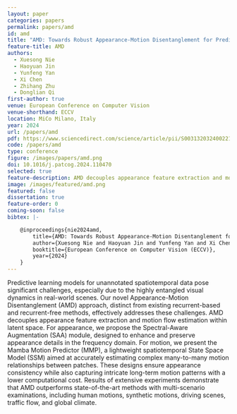 ```yaml
---
layout: paper
categories: papers
permalink: papers/amd
id: amd
title: "AMD: Towards Robust Appearance-Motion Disentanglement for Predictive Learning"
feature-title: AMD
authors: 
  - Xuesong Nie
  - Haoyuan Jin
  - Yunfeng Yan
  - Xi Chen
  - Zhihang Zhu
  - Donglian Qi
first-author: true
venue: European Conference on Computer Vision
venue-shorthand: ECCV
location: MiCo Milano, Italy
year: 2024
url: /papers/amd
pdf: https://www.sciencedirect.com/science/article/pii/S0031320324002218#/
code: /papers/amd
type: conference
figure: /images/papers/amd.png
doi: 10.1016/j.patcog.2024.110470
selected: true
feature-description: AMD decouples appearance feature extraction and motion flow estimation for predictive learning
image: /images/featured/amd.png
featured: false
dissertation: true
feature-order: 0
coming-soon: false
bibtex: |-

    @inproceedings{nie2024amd,
        title={AMD: Towards Robust Appearance-Motion Disentanglement for Predictive Learning},
        author={Xuesong Nie and Haoyuan Jin and Yunfeng Yan and Xi Chen and Zhihang Zhu and Donglian Qi},
        booktitle={European Conference on Computer Vision (ECCV)},
        year={2024}
    }
---
```


Predictive learning models for unannotated spatiotemporal data pose significant challenges, especially due to the highly entangled visual dynamics in real-world scenes. 
Our novel Appearance-Motion Disentanglement (AMD) approach, distinct from existing recurrent-based and recurrent-free methods, effectively addresses these challenges. 
AMD decouples appearance feature extraction and motion flow estimation within latent space. 
For appearance, we propose the Spectral-Aware Augmentation (SAA) module, designed to enhance and preserve appearance details in the frequency domain. 
For motion, we present the Mamba Motion Predictor (MMP), a lightweight spatiotemporal State Space Model (SSM) aimed at accurately estimating complex many-to-many motion relationships between patches. 
These designs ensure appearance consistency while also capturing intricate long-term motion patterns with a lower computational cost. 
Results of extensive experiments demonstrate that AMD outperforms state-of-the-art methods with multi-scenario examinations, including human motions, synthetic motions, driving scenes, traffic flow, and global climate.